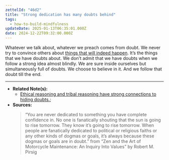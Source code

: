 ```yaml
---
zettelId: "46d2"
title: "Strong dedication has many doubts behind"
tags:
  - how-to-build-mindfulness
updateDate: 2025-01-13T06:35:01.000Z
date: 2024-12-22T09:32:00.000Z
---
```



Whatever we talk about, whatever we preach comes from doubt. We never try to convince others about [things that will indeed happen](/notes/29a/). It’s the things that we have doubts about. We don’t admit that we have doubts when we follow a strong idea almost blindly. We are sure inside ourselves but simultaneously full of doubts. We choose to believe in it. And we follow that doubt till the end.

---

- **Related Note(s):**
  - [Ethical reasoning and tribal reasoning have strong connections to hiding doubts.](/notes/19f/);
- **Sources:**
  > “You are never dedicated to something you have complete confidence in. No one is fanatically shouting that the sun is going to rise tomorrow. They know it’s going to rise tomorrow. When people are fanatically dedicated to political or religious faiths or any other kinds of dogmas or goals, it’s always because these dogmas or goals are in doubt.” from “Zen and the Art of Motorcycle Maintenance: An Inquiry Into Values” by Robert M. Pirsig

